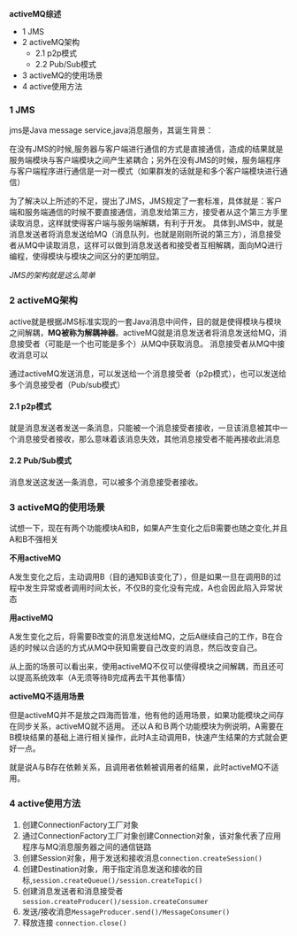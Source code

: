 **activeMQ综述**

<!-- MarkdownTOC -->

- 1 JMS
- 2 activeMQ架构
	- 2.1 p2p模式
	- 2.2 Pub/Sub模式
- 3 activeMQ的使用场景
- 4 active使用方法

<!-- /MarkdownTOC -->


### 1 JMS

jms是Java message service,java消息服务，其诞生背景：

在没有JMS的时候,服务器与客户端进行通信的方式是直接通信，造成的结果就是服务端模块与客户端模块之间产生紧耦合；另外在没有JMS的时候，服务端程序与客户端程序进行通信是一对一模式（如果群发的话就是和多个客户端模块进行通信）

为了解决以上所述的不足，提出了JMS，JMS规定了一套标准，具体就是：客户端和服务端通信的时候不要直接通信，消息发给第三方，接受者从这个第三方手里读取消息，这样就使得客户端与服务端解耦，有利于开发。
具体到JMS中，就是消息发送者将消息发送给MQ（消息队列，也就是刚刚所说的第三方），消息接受者从MQ中读取消息，这样可以做到消息发送者和接受者互相解耦，面向MQ进行编程，使得模块与模块之间区分的更加明显。

*JMS的架构就是这么简单*

### 2 activeMQ架构

active就是根据JMS标准实现的一套Java消息中间件，目的就是使得模块与模块之间解耦，**MQ被称为解耦神器**。activeMQ就是消息发送者将消息发送给MQ，消息接受者（可能是一个也可能是多个）从MQ中获取消息。
消息接受者从MQ中接收消息可以

通过activeMQ发送消息，可以发送给一个消息接受者（p2p模式），也可以发送给多个消息接受者（Pub/sub模式）

#### 2.1 p2p模式

就是消息发送者发送一条消息，只能被一个消息接受者接收，一旦该消息被其中一个消息接受者接收，那么意味着该消息失效，其他消息接受者不能再接收此消息

#### 2.2 Pub/Sub模式

消息发送这发送一条消息，可以被多个消息接受者接收。

### 3 activeMQ的使用场景

试想一下，现在有两个功能模块A和B，如果A产生变化之后B需要也随之变化,并且A和B不强相关

**不用activeMQ**

A发生变化之后，主动调用B（目的通知B该变化了），但是如果一旦在调用B的过程中发生异常或者调用时间太长，不仅B的变化没有完成，A也会因此陷入异常状态

**用activeMQ**

A发生变化之后，将需要B改变的消息发送给MQ，之后A继续自己的工作，B在合适的时候以合适的方式从MQ中获知需要自己改变的消息，然后改变自己。

从上面的场景可以看出来，使用activeMQ不仅可以使得模块之间解耦，而且还可以提高系统效率（A无须等待B完成再去干其他事情）


**activeMQ不适用场景**

但是activeMQ并不是放之四海而皆准，他有他的适用场景，如果功能模块之间存在同步关系，activeMQ就不适用。
还以Ａ和Ｂ两个功能模块为例说明，A需要在B模块结果的基础上进行相关操作，此时A主动调用B，快速产生结果的方式就会更好一点。

就是说A与B存在依赖关系，且调用者依赖被调用者的结果，此时activeMQ不适用。

### 4 active使用方法

1. 创建ConnectionFactory工厂对象
2. 通过ConnectionFactory工厂对象创建Connection对象，该对象代表了应用程序与MQ消息服务器之间的通信链路
3. 创建Session对象，用于发送和接收消息`connection.createSession()`
4. 创建Destination对象，用于指定消息发送和接收的目标,`session.createQueue()/session.createTopic()`
5. 创建消息发送者和消息接受者 `session.createProducer()/session.createConsumer`
5. 发送/接收消息`MessageProducer.send()/MessageConsumer()` 
6. 释放连接 `connection.close()`


